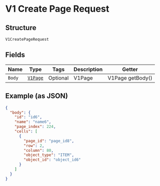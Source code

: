 
# V1 Create Page Request

## Structure

`V1CreatePageRequest`

## Fields

| Name | Type | Tags | Description | Getter |
|  --- | --- | --- | --- | --- |
| `Body` | [`V1Page`](/doc/models/v1-page.md) | Optional | V1Page | V1Page getBody() |

## Example (as JSON)

```json
{
  "body": {
    "id": "id6",
    "name": "name6",
    "page_index": 224,
    "cells": [
      {
        "page_id": "page_id8",
        "row": 2,
        "column": 80,
        "object_type": "ITEM",
        "object_id": "object_id6"
      }
    ]
  }
}
```

